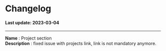 # Changelog
#### Last update: 2023-03-04

<hr>

**Name** : Project section<br/>
**Description** : fixed issue with projects link, link is not mandatory anymore.